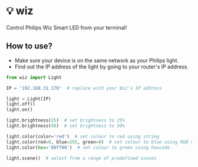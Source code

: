 # 💡 wiz
Control Philips Wiz Smart LED from your terminal!

## How to use?
* Make sure your device is on the same network as your Philips light.
* Find out the IP address of the light by going to your router's IP address.

```python
from wiz import Light

IP = '192.168.31.170'  # replace with your Wiz's IP address

light = Light(IP)
light.off()
light.on()

light.brightness(25)  # set brightness to 25%
light.brightness(50)  # set brightness to 50%

light.color(color='red')  # set colour to red using string
light.color(red=0, blue=255, green=0)  # set colour to blue using RGB values
light.color(hex='00ff00')  # set colour to green using hexcode

light.scene()  # select from a range of predefined scenes
```
